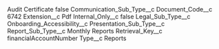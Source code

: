 <?xml version="1.0" encoding="UTF-8"?>
<CustomMetadata xmlns="http://soap.sforce.com/2006/04/metadata" xmlns:xsi="http://www.w3.org/2001/XMLSchema-instance" xmlns:xsd="http://www.w3.org/2001/XMLSchema">
    <label>Audit Certificate</label>
    <protected>false</protected>
    <values>
        <field>Communication_Sub_Type__c</field>
        <value xsi:nil="true"/>
    </values>
    <values>
        <field>Document_Code__c</field>
        <value xsi:type="xsd:string">6742</value>
    </values>
    <values>
        <field>Extension__c</field>
        <value xsi:type="xsd:string">Pdf</value>
    </values>
    <values>
        <field>Internal_Only__c</field>
        <value xsi:type="xsd:boolean">false</value>
    </values>
    <values>
        <field>Legal_Sub_Type__c</field>
        <value xsi:nil="true"/>
    </values>
    <values>
        <field>Onboarding_Accessibility__c</field>
        <value xsi:nil="true"/>
    </values>
    <values>
        <field>Presentation_Sub_Type__c</field>
        <value xsi:nil="true"/>
    </values>
    <values>
        <field>Report_Sub_Type__c</field>
        <value xsi:type="xsd:string">Monthly Reports</value>
    </values>
    <values>
        <field>Retrieval_Key__c</field>
        <value xsi:type="xsd:string">financialAccountNumber</value>
    </values>
    <values>
        <field>Type__c</field>
        <value xsi:type="xsd:string">Reports</value>
    </values>
</CustomMetadata>
